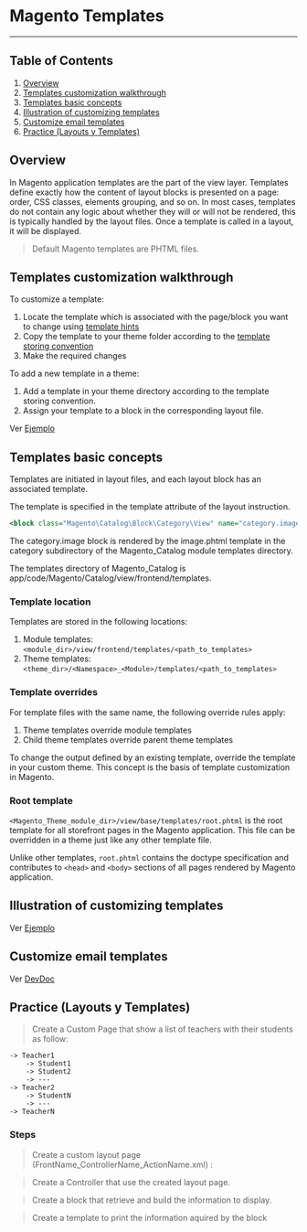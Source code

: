 # Magento Templates
----

## Table of Contents
1. [Overview](#overview)
1. [Templates customization walkthrough](#templates-customization-walkthrough)
1. [Templates basic concepts](#templates-basic-concepts)
1. [Illustration of customizing templates](#illustration-of-customizing-templates)
1. [Customize email templates](#customize-email-templates)
1. [Practice (Layouts y Templates)](#practice-layouts-y-templates)


## Overview

In Magento application templates are the part of the view layer. Templates define exactly how the content of layout blocks is presented on a page: order, CSS classes, elements grouping, and so on. In most cases, templates do not contain any logic about whether they will or will not be rendered, this is typically handled by the layout files. Once a template is called in a layout, it will be displayed.

> Default Magento templates are PHTML files.

## Templates customization walkthrough

To customize a template:

1. Locate the template which is associated with the page/block you want to change using [template hints](https://devdocs.magento.com/guides/v2.3/frontend-dev-guide/themes/debug-theme.html)
1. Copy the template to your theme folder according to the [template storing convention](https://devdocs.magento.com/guides/v2.3/frontend-dev-guide/templates/template-override.html#template-convention)
1. Make the required changes

To add a new template in a theme:

1. Add a template in your theme directory according to the template storing convention.
1. Assign your template to a block in the corresponding layout file.

Ver [Ejemplo](https://devdocs.magento.com/guides/v2.3/frontend-dev-guide/templates/template-walkthrough.html)

## Templates basic concepts

Templates are initiated in layout files, and each layout block has an associated template.

The template is specified in the template attribute of the <block> layout instruction.

```xml
<block class="Magento\Catalog\Block\Category\View" name="category.image" template="Magento_Catalog::category/image.phtml">
```

The category.image block is rendered by the image.phtml template in the category subdirectory of the Magento_Catalog module templates directory.

The templates directory of Magento_Catalog is app/code/Magento/Catalog/view/frontend/templates.

### Template location

Templates are stored in the following locations:

1. Module templates: `<module_dir>/view/frontend/templates/<path_to_templates>`
1. Theme templates: `<theme_dir>/<Namespace>_<Module>/templates/<path_to_templates>`

### Template overrides

For template files with the same name, the following override rules apply:

1. Theme templates override module templates
1. Child theme templates override parent theme templates

To change the output defined by an existing template, override the template in your custom theme. This concept is the basis of template customization in Magento.

### Root template

`<Magento_Theme_module_dir>/view/base/templates/root.phtml` is the root template for all storefront pages in the Magento application. This file can be overridden in a theme just like any other template file.

Unlike other templates, `root.phtml` contains the doctype specification and contributes to `<head>` and `<body>` sections of all pages rendered by Magento application.

## Illustration of customizing templates

Ver [Ejemplo](https://devdocs.magento.com/guides/v2.3/frontend-dev-guide/templates/template-sample.html)

## Customize email templates

Ver [DevDoc](https://devdocs.magento.com/guides/v2.3/frontend-dev-guide/templates/template-email.html)

## Practice (Layouts y Templates)

> Create a Custom Page that show a list of teachers with their students as follow: 

```
-> Teacher1
    -> Student1
    -> Student2
    -> ---
-> Teacher2
    -> StudentN
    -> ---
-> TeacherN
```

### Steps
> Create a custom layout page (FrontName_ControllerName_ActionName.xml) :

> Create a Controller that use the created layout page.

> Create a block that retrieve and build the information to display.

> Create a template to print the information aquired by the block